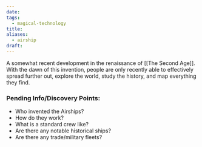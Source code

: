 ```yaml
---
date: 
tags:
  - magical-technology
title: 
aliases:
  - airship
draft:
---
```

A somewhat recent development in the renaissance of [[The Second Age]]. With the dawn of this invention, people are only recently able to effectively spread further out, explore the world, study the history, and map everything they find. 

### Pending Info/Discovery Points:
- Who invented the Airships?
- How do they work?
- What is a standard crew like?
- Are there any notable historical ships?
- Are there any trade/military fleets?
